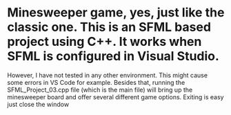 # Minesweeper game, yes, just like the classic one. This is an SFML based project using C++. It works when SFML is configured in Visual Studio.
However, I have not tested in any other environment. This might cause some errors in VS Code for example.
Besides that, running the SFML_Project_03.cpp file (which is the main file) will bring up the minesweeper board and offer several different game options.
Exiting is easy just close the window
